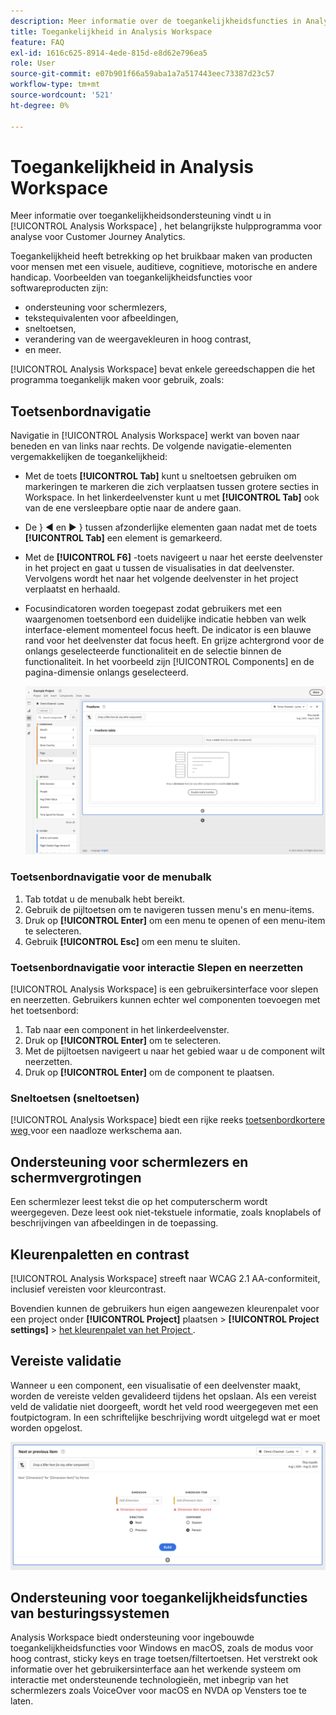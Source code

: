 ```yaml
---
description: Meer informatie over de toegankelijkheidsfuncties in Analysis Workspace.
title: Toegankelijkheid in Analysis Workspace
feature: FAQ
exl-id: 1616c625-8914-4ede-815d-e8d62e796ea5
role: User
source-git-commit: e07b901f66a59aba1a7a517443eec73387d23c57
workflow-type: tm+mt
source-wordcount: '521'
ht-degree: 0%

---
```


# Toegankelijkheid in Analysis Workspace

Meer informatie over toegankelijkheidsondersteuning vindt u in [!UICONTROL Analysis Workspace] , het belangrijkste hulpprogramma voor analyse voor Customer Journey Analytics.

Toegankelijkheid heeft betrekking op het bruikbaar maken van producten voor mensen met een visuele, auditieve, cognitieve, motorische en andere handicap. Voorbeelden van toegankelijkheidsfuncties voor softwareproducten zijn:

* ondersteuning voor schermlezers,
* tekstequivalenten voor afbeeldingen,
* sneltoetsen,
* verandering van de weergavekleuren in hoog contrast,
* en meer.

[!UICONTROL Analysis Workspace] bevat enkele gereedschappen die het programma toegankelijk maken voor gebruik, zoals:

## Toetsenbordnavigatie

Navigatie in [!UICONTROL Analysis Workspace] werkt van boven naar beneden en van links naar rechts. De volgende navigatie-elementen vergemakkelijken de toegankelijkheid:

* Met de toets **[!UICONTROL Tab]** kunt u sneltoetsen gebruiken om markeringen te markeren die zich verplaatsen tussen grotere secties in Workspace. In het linkerdeelvenster kunt u met **[!UICONTROL Tab]** ook van de ene versleepbare optie naar de andere gaan.
* De }︎ ◀ en ▶ }︎ tussen afzonderlijke elementen gaan nadat met de toets **[!UICONTROL Tab]** een element is gemarkeerd.
* Met de **[!UICONTROL F6]** -toets navigeert u naar het eerste deelvenster in het project en gaat u tussen de visualisaties in dat deelvenster. Vervolgens wordt het naar het volgende deelvenster in het project verplaatst en herhaald.
* Focusindicatoren worden toegepast zodat gebruikers met een waargenomen toetsenbord een duidelijke indicatie hebben van welk interface-element momenteel focus heeft. De indicator is een blauwe rand voor het deelvenster dat focus heeft. En grijze achtergrond voor de onlangs geselecteerde functionaliteit en de selectie binnen de functionaliteit. In het voorbeeld zijn [!UICONTROL Components] en de pagina-dimensie onlangs geselecteerd.

  ![ vrije lijst die een nadrukindicator van een blauwe grens rond de lijst Freeform toont.](assets/focus-indicator.png)

### Toetsenbordnavigatie voor de menubalk

1. Tab totdat u de menubalk hebt bereikt.
1. Gebruik de pijltoetsen om te navigeren tussen menu&#39;s en menu-items.
1. Druk op **[!UICONTROL Enter]** om een menu te openen of een menu-item te selecteren.
1. Gebruik **[!UICONTROL Esc]** om een menu te sluiten.

### Toetsenbordnavigatie voor interactie Slepen en neerzetten

[!UICONTROL Analysis Workspace] is een gebruikersinterface voor slepen en neerzetten. Gebruikers kunnen echter wel componenten toevoegen met het toetsenbord:

1. Tab naar een component in het linkerdeelvenster.
1. Druk op **[!UICONTROL Enter]** om te selecteren.
1. Met de pijltoetsen navigeert u naar het gebied waar u de component wilt neerzetten.
1. Druk op **[!UICONTROL Enter]** om de component te plaatsen.

### Sneltoetsen (sneltoetsen)

[!UICONTROL Analysis Workspace] biedt een rijke reeks [ toetsenbordkortere weg ](/help/analysis-workspace/build-workspace-project/fa-shortcut-keys.md) voor een naadloze werkschema aan.

## Ondersteuning voor schermlezers en schermvergrotingen

Een schermlezer leest tekst die op het computerscherm wordt weergegeven. Deze leest ook niet-tekstuele informatie, zoals knoplabels of beschrijvingen van afbeeldingen in de toepassing.

## Kleurenpaletten en contrast

[!UICONTROL Analysis Workspace] streeft naar WCAG 2.1 AA-conformiteit, inclusief vereisten voor kleurcontrast.

Bovendien kunnen de gebruikers hun eigen aangewezen kleurenpalet voor een project onder **[!UICONTROL Project]** plaatsen > **[!UICONTROL Project settings]** > [ het kleurenpalet van het Project ](/help/analysis-workspace/build-workspace-project/color-palettes.md).

## Vereiste validatie

Wanneer u een component, een visualisatie of een deelvenster maakt, worden de vereiste velden gevalideerd tijdens het opslaan. Als een vereist veld de validatie niet doorgeeft, wordt het veld rood weergegeven met een foutpictogram. In een schriftelijke beschrijving wordt uitgelegd wat er moet worden opgelost.

![ de Bouwer van het Segment en de indicator van de foutenbevestiging.](assets/error-validation.png)

## Ondersteuning voor toegankelijkheidsfuncties van besturingssystemen

Analysis Workspace biedt ondersteuning voor ingebouwde toegankelijkheidsfuncties voor Windows en macOS, zoals de modus voor hoog contrast, sticky keys en trage toetsen/filtertoetsen. Het verstrekt ook informatie over het gebruikersinterface aan het werkende systeem om interactie met ondersteunende technologieën, met inbegrip van het schermlezers zoals VoiceOver voor macOS en NVDA op Vensters toe te laten.
